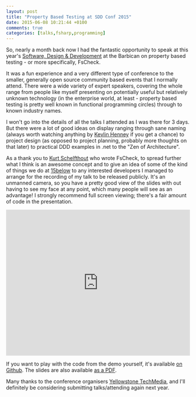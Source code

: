 ```yaml
---
layout: post
title: "Property Based Testing at SDD Conf 2015"
date: 2015-06-08 10:21:44 +0100
comments: true
categories: [talks,fsharp,programming]
---
```

So, nearly a month back now I had the fantastic opportunity to speak at this year's
[Software, Design & Development](http://sddconf.com/) at the Barbican on property based
testing - or more specifically, FsCheck.

<!-- more -->

It was a fun experience and a very different type of conference to the smaller, generally
open source community based events that I normally attend. There were a wide variety of
expert speakers, covering the whole range from people like myself presenting on potentially
useful but relatively unknown technology (in the enterprise world, at least -
property based testing is pretty well known in functional programming circles) through to
known industry names.

I won't go into the details of all the talks I attended as I was there for 3 days. But there
were a lot of good ideas on display ranging through sane naming (always worth watching
anything by [Kevlin Henney](https://twitter.com/KevlinHenney) if you get a chance) to
project design (as opposed to project planning, probably more thoughts on that later) to
practical DDD examples in .net to the "Zen of Architecture".

As a thank you
to [Kurt Schelfthout](https://twitter.com/kurt2001) who wrote FsCheck, to spread further what
I think is an awesome concept and to give an idea
of some of the kind of things we do at [15below](http://www.15below.com/) to any interested
developers I managed to arrange for the recording of my talk to be released publicly. It's
an unmanned camera, so you have a pretty good view of the slides with out having to see my
face at any point, which many people will see as an advantage! I strongly recommend full
screen viewing; there's a fair amount of code in the presentation.

<iframe src="https://player.vimeo.com/video/129109178" width="100%" height="400" frameborder="0" webkitallowfullscreen mozallowfullscreen allowfullscreen></iframe>

If you want to play with the code from the demo yourself, it's available [on Github](https://github.com/mavnn/SddConf2015). The slides are also available [as a PDF](http://sddconf.com/brands/sdd/library/Breaking_Your_Code_In_New_Exciting_Ways.pdf).

Many thanks to the conference organisers [Yellowstone TechMedia](http://www.yellowstonetechmedia.com/), and I'll definitely be considering submitting talks/attending again next year.
